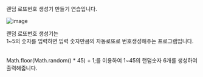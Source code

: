 랜덤 로또번호 생성기 만들기 연습입니다.

![image](https://user-images.githubusercontent.com/44182633/163677789-caef867b-9857-4d7c-a7ac-a59576237079.png)

랜덤 로또번호 생성기는 <br>
1~5의 숫자를 입력하면 입력 숫자만큼의 자동로또로 번호생성해주는 프로그램입니다.<br><br>

Math.floor(Math.random() * 45) + 1;를 이용하여 1~45의 랜덤숫자 6개를 생성하여 출력해줍니다.
